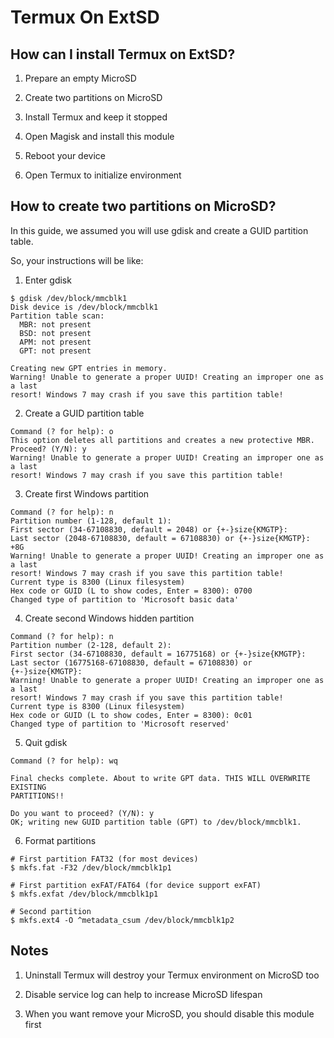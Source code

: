 # Termux On ExtSD


## How can I install Termux on ExtSD?

1. Prepare an empty MicroSD

2. Create two partitions on MicroSD

3. Install Termux and keep it stopped

4. Open Magisk and install this module

5. Reboot your device

6. Open Termux to initialize environment


## How to create two partitions on MicroSD?

In this guide, we assumed you will use gdisk and create a GUID partition table.

So, your instructions will be like:

1. Enter gdisk
```
$ gdisk /dev/block/mmcblk1
Disk device is /dev/block/mmcblk1
Partition table scan:
  MBR: not present
  BSD: not present
  APM: not present
  GPT: not present

Creating new GPT entries in memory.
Warning! Unable to generate a proper UUID! Creating an improper one as a last
resort! Windows 7 may crash if you save this partition table!
```

2. Create a GUID partition table
```
Command (? for help): o
This option deletes all partitions and creates a new protective MBR.
Proceed? (Y/N): y
Warning! Unable to generate a proper UUID! Creating an improper one as a last
resort! Windows 7 may crash if you save this partition table!
```

3. Create first Windows partition
```
Command (? for help): n
Partition number (1-128, default 1):
First sector (34-67108830, default = 2048) or {+-}size{KMGTP}:
Last sector (2048-67108830, default = 67108830) or {+-}size{KMGTP}: +8G
Warning! Unable to generate a proper UUID! Creating an improper one as a last
resort! Windows 7 may crash if you save this partition table!
Current type is 8300 (Linux filesystem)
Hex code or GUID (L to show codes, Enter = 8300): 0700
Changed type of partition to 'Microsoft basic data'
```

4. Create second Windows hidden partition
```
Command (? for help): n
Partition number (2-128, default 2):
First sector (34-67108830, default = 16775168) or {+-}size{KMGTP}:
Last sector (16775168-67108830, default = 67108830) or {+-}size{KMGTP}:
Warning! Unable to generate a proper UUID! Creating an improper one as a last
resort! Windows 7 may crash if you save this partition table!
Current type is 8300 (Linux filesystem)
Hex code or GUID (L to show codes, Enter = 8300): 0c01
Changed type of partition to 'Microsoft reserved'
```

5. Quit gdisk
```
Command (? for help): wq

Final checks complete. About to write GPT data. THIS WILL OVERWRITE EXISTING
PARTITIONS!!

Do you want to proceed? (Y/N): y
OK; writing new GUID partition table (GPT) to /dev/block/mmcblk1.
```

6. Format partitions
```
# First partition FAT32 (for most devices)
$ mkfs.fat -F32 /dev/block/mmcblk1p1

# First partition exFAT/FAT64 (for device support exFAT)
$ mkfs.exfat /dev/block/mmcblk1p1

# Second partition
$ mkfs.ext4 -O ^metadata_csum /dev/block/mmcblk1p2
```


## Notes

1. Uninstall Termux will destroy your Termux environment on MicroSD too

2. Disable service log can help to increase MicroSD lifespan

3. When you want remove your MicroSD, you should disable this module first
